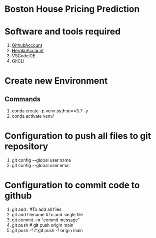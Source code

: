 # Boston House Pricing Prediction

# Software and tools required
1. [GithubAccount](https://github.com/priyamalaghan/bostonhousepricing)
2. [HerokuAccount](https://dashboard.heroku.com/apps)
3. VSCodeIDE
4. GitCLI

# Create new Environment
## Commands
1. conda create -p venv python==3.7 -y
2. conda activate venv/

# Configuration to push all files to git repository
1. git config --global user.name
2. git config --global user.email

# Configuration to commit code to github
1. git add . #To add all files
2. git add filename #To add single file
3. git commit -m "commit message"
4. git push <remote> <branch> # git push origin main
5. git push -f <remote> <branch> # git push -f origin main